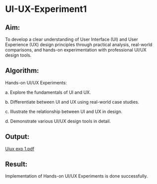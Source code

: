 # UI-UX-Experiment1

## Aim:
To develop a clear understanding of User Interface (UI) and User Experience (UX) design principles through practical analysis, real-world comparisons, and hands-on experimentation with professional UI/UX design tools.
## Algorithm:
Hands-on UI/UX Experiments:

a. Explore the fundamentals of UI and UX.

b. Differentiate between UI and UX using real-world case studies.

c. Illustrate the relationship between UI and UX in design.

d. Demonstrate various UI/UX design tools in detail.

## Output:
[Uiux exp 1.pdf](./Uiux%20exp%201.pdf)


## Result:
Implementation of Hands-on UI/UX Experiments is done successfully.
